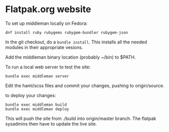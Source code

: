 Flatpak.org website
===================

To set up middleman locally on Fedora:

    dnf install ruby rubygems rubygem-bundler rubygem-json

In the git checkout, do a `bundle install`. This installs all 
the needed modules in their appropriate vesions.

Add the middleman binary location (probably ~/bin) to $PATH.

To run a local web server to test the site:

    bundle exec middleman server

Edit the haml/scss files and commit your changes, pushing to 
origin/source.

to deploy your changes:

    bundle exec middleman build
    bundle exec middleman deploy

This will push the site from ./build into origin/master branch. 
The flatpak sysadmins then have to update the live site.
